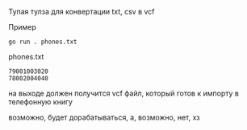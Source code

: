 Тупая тулза для конвертации txt, csv в vcf

Пример
```
go run . phones.txt
```

phones.txt
```
79001003020
78002004040
```

на выходе должен получится vcf файл, который готов к импорту в телефонную книгу


возможно, будет дорабатываться, а, возможно, нет, хз
